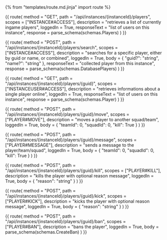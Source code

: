 {% from "templates/route.md.jinja" import route %}

{{ route(
  method = "GET",
  path = "/api/instances/{instanceId}/players",
  scopes = ["INSTANCE#ACCESS"],
  description = "retrieves a list of currently ingame players",
  loggedIn = True,
  responseText = "list of users on this instance",
  response = parse_schema(schemas.Players)
) }}

{{ route(
  method = "POST",
  path = "/api/instances/{instanceId}/players/search",
  scopes = ["INSTANCE#ACCESS"],
  description = "searches for a specific player, either by guid or name, or combined",
  loggedIn = True,
  body = {
    "guid?": "string",
    "name?": "string"
  },
  responseText = "collected player from this instance",
  response = parse_schema(schemas.DatabasePlayers)
) }}

{{ route(
  method = "GET",
  path = "/api/instances/{instanceId}/players/{guid}",
  scopes = ["INSTANCEUSER#ACCESS"],
  description = "retrieves informations about a single player online",
  loggedIn = True,
  responseText = "list of users on this instance",
  response = parse_schema(schemas.Player)
) }}

{{ route(
  method = "POST",
  path = "/api/instances/{instanceId}/players/{guid}/move",
  scopes = ["PLAYER#MOVE"],
  description = "moves a player to another squad/team",
  loggedIn = True,
  body = {
    "teamId": 0,
    "squadId": 0,
    "kill": True
  }
) }}

{{ route(
  method = "POST",
  path = "/api/instances/{instanceId}/players/{guid}/message",
  scopes = ["PLAYER#MESSAGE"],
  description = "sends a message to the player/team/squad",
  loggedIn = True,
  body = {
    "teamId": 0,
    "squadId": 0,
    "kill": True
  }
) }}

{{ route(
  method = "POST",
  path = "/api/instances/{instanceId}/players/{guid}/kill",
  scopes = ["PLAYER#KILL"],
  description = "kills the player with optional reason message",
  loggedIn = True,
  body = {
    "reason": "string"
  }
) }}

{{ route(
  method = "POST",
  path = "/api/instances/{instanceId}/players/{guid}/kick",
  scopes = ["PLAYER#KICK"],
  description = "kicks the player with optional reason message",
  loggedIn = True,
  body = {
    "reason": "string"
  }
) }}

{{ route(
  method = "POST",
  path = "/api/instances/{instanceId}/players/{guid}/ban",
  scopes = ["PLAYER#BAN"],
  description = "bans the player",
  loggedIn = True,
  body = parse_schema(schemas.CreateBan)
) }}